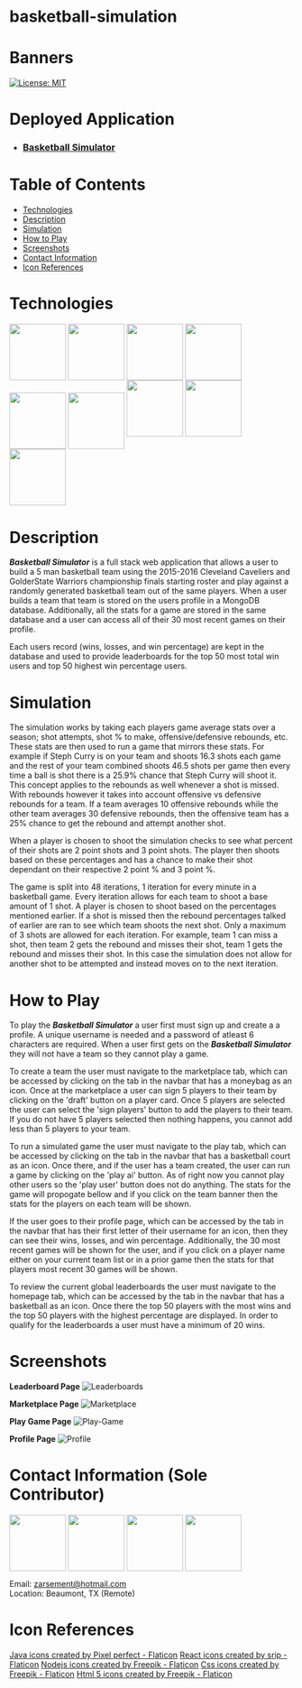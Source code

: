 # basketball-simulation

# Banners
[![License: MIT](https://img.shields.io/badge/License-MIT-yellow.svg)](https://opensource.org/licenses/MIT)

# Deployed Application
 - ### [Basketball Simulator](https://basketball-simulator-zja.herokuapp.com/)

# Table of Contents
- [Technologies](#Technologies)
- [Description](#Description)
- [Simulation](#Simulation)
- [How to Play](#How-to-Play)
- [Screenshots](#Screenshots)
- [Contact Information](#Contact-Information)
- [Icon References](#Icon-References)

# Technologies
<a href="https://reactjs.org/" target="_blank"><img align="center" src="./images/atom.png" height="100" /></a>
<a href="https://www.mongodb.com/" target="_blank"><img align="center" src="./images/mongodb.png" height="100" /></a>
<a href="https://www.javascript.com/" target="_blank"><img align="center" src="./images/java-script.png" height="100" /></a>
<a href="https://nodejs.org/en/" target="_blank"><img align="center" src="./images/nodejs.png" height="100" /></a>
<a href="https://html.com/" target="_blank"><img align="center" src="./images/html-5.png" height="100" /></a>
<a href="https://www.w3.org/Style/CSS/Overview.en.html" target="_blank"><img align="center" src="./images/css.png" height="100" /></a>
<a href="https://expressjs.com/" target="_blank" style="font-size: 6rem;"><img align="center" src="./images/express.png" height="100" /></a>
<a href="https://www.apollographql.com/" target="_blank" style="font-size: 6rem;"><img align="center" src="./images/apollo.png" height="100" /></a>
<a href="https://graphql.org/" target="_blank" style="font-size: 6rem;"><img align="center" src="./images/graphql.png" height="100" /></a>

# Description
***Basketball Simulator*** is a full stack web application that allows a user to build a 5 man basketball team using the 2015-2016 Cleveland Caveliers and GolderState Warriors championship finals starting roster and play against a randomly generated basketball team out of the same players. When a user builds a team that team is stored on the users profile in a MongoDB database. Additionally, all the stats for a game are stored in the same database and a user can access all of their 30 most recent games on their profile. 

Each users record (wins, losses, and win percentage) are kept in the database and used to provide leaderboards for the top 50 most total win users and top 50 highest win percentage users.

# Simulation
The simulation works by taking each players game average stats over a season; shot attempts, shot % to make, offensive/defensive rebounds, etc. These stats are then used to run a game that mirrors these stats. For example if Steph Curry is on your team and shoots 16.3 shots each game and the rest of your team combined shoots 46.5 shots per game then every time a ball is shot there is a 25.9% chance that Steph Curry will shoot it. This concept applies to the rebounds as well whenever a shot is missed. With rebounds however it takes into account offensive vs defensive rebounds for a team. If a team averages 10 offensive rebounds while the other team averages 30 defensive rebounds, then the offensive team has a 25% chance to get the rebound and attempt another shot.

When a player is chosen to shoot the simulation checks to see what percent of their shots are 2 point shots and 3 point shots. The player then shoots based on these percentages and has a chance to make their shot dependant on their respective 2 point % and 3 point %.

The game is split into 48 iterations, 1 iteration for every minute in a basketball game. Every iteration allows for each team to shoot a base amount of 1 shot. A player is chosen to shoot based on the percentages mentioned earlier. If a shot is missed then the rebound percentages talked of earlier are ran to see which team shoots the next shot. Only a maximum of 3 shots are allowed for each iteration. For example, team 1 can miss a shot, then team 2 gets the rebound and misses their shot, team 1 gets the rebound and misses their shot. In this case the simulation does not allow for another shot to be attempted and instead moves on to the next iteration.

# How to Play
To play the ***Basketball Simulator*** a user first must sign up and create a a profile. A unique username is needed and a password of atleast 6 characters are required. When a user first gets on the ***Basketball Simulator*** they will not have a team so they cannot play a game. 

To create a team the user must navigate to the marketplace tab, which can be accessed by clicking on the tab in the navbar that has a moneybag as an icon. Once at the marketplace a user can sign 5 players to their team by clicking on the 'draft' button on a player card. Once 5 players are selected the user can select the 'sign players' button to add the players to their team. If you do not have 5 players selected then nothing happens, you cannot add less than 5 players to your team. 

To run a simulated game the user must navigate to the play tab, which can be accessed by clicking on the tab in the navbar that has a basketball court as an icon. Once there, and if the user has a team created, the user can run a game by clicking on the 'play ai' button. As of right now you cannot play other users so the 'play user' button does not do anything. The stats for the game will propogate bellow and if you click on the team banner then the stats for the players on each team will be shown.

If the user goes to their profile page, which can be accessed by the tab in the navbar that has their first letter of their username for an icon, then they can see their wins, losses, and win percentage. Additionally, the 30 most recent games will be shown for the user, and if you click on a player name either on your current team list or in a prior game then the stats for that players most recent 30 games will be shown.

To review the current global leaderboards the user must navigate to the homepage tab, which can be accessed by the tab in the navbar that has a basketball as an icon. Once there the top 50 players with the most wins and the top 50 players with the highest percentage are displayed. In order to qualify for the leaderboards a user must have a minimum of 20 wins.

# Screenshots
**Leaderboard Page**
![Leaderboards](https://github.com/ZackeryArsement/basketball-simulation/blob/main/images/screenshots/leaderboard.png)

**Marketplace Page**
![Marketplace](https://github.com/ZackeryArsement/basketball-simulation/blob/main/images/screenshots/marketplace.png)

**Play Game Page**
![Play-Game](https://github.com/ZackeryArsement/basketball-simulation/blob/main/images/screenshots/playGames.png)

**Profile Page**
![Profile](https://github.com/ZackeryArsement/basketball-simulation/blob/main/images/screenshots/profile.png)

# Contact Information (Sole Contributor)
<a href="https://www.linkedin.com/in/zackery-arsement/" target="_blank"><img align="center" src="./images/linkedin.png" height="100" /></a>
<a href="https://github.com/ZackeryArsement" target="_blank"><img align="center" src="./images/github.png" height="100" /></a>
<a href="mailto:zarsement@hotmail.com" target="_blank"><img align="center" src="./images/outlook.png" height="100" /></a>
<a href="/images/resume.pdf" target="_blank" download><img align="center" src="./images/cv.png" height="100" /></a>

Email: zarsement@hotmail.com \
Location: Beaumont, TX (Remote)

# Icon References
<a href="https://www.flaticon.com/free-icons/java" title="java icons">Java icons created by Pixel perfect - Flaticon</a>
<a href="https://www.flaticon.com/free-icons/react" title="react icons">React icons created by srip - Flaticon</a>
<a href="https://www.flaticon.com/free-icons/nodejs" title="nodejs icons">Nodejs icons created by Freepik - Flaticon</a>
<a href="https://www.flaticon.com/free-icons/css" title="css icons">Css icons created by Freepik - Flaticon</a>
<a href="https://www.flaticon.com/free-icons/html-5" title="html 5 icons">Html 5 icons created by Freepik - Flaticon</a>
